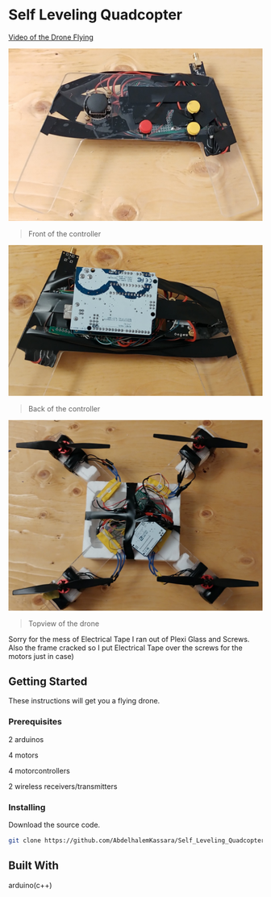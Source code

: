 # Self Leveling Quadcopter
[Video of the Drone Flying](https://youtu.be/ctLI9JnbgVA)

![](ImagesAndVideos/FrontController.jpg)
>Front of the controller

![](ImagesAndVideos/BackController.jpg)
>Back of the controller

![](ImagesAndVideos/TopDrone.jpg)
>Topview of the drone

Sorry for the mess of Electrical Tape I ran out of Plexi Glass and Screws. Also the frame cracked so I put Electrical Tape over the screws for the motors just in case)

## Getting Started
These instructions will get you a flying drone.

### Prerequisites
2 arduinos 

4 motors 

4 motorcontrollers 

2 wireless receivers/transmitters

### Installing
Download the source code.
```bash
git clone https://github.com/AbdelhalemKassara/Self_Leveling_Quadcopter.git
```

## Built With 
arduino(c++)
